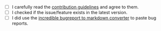 - [ ] I carefully read the [contribution guidelines](https://github.com/TeamNewPipe/NewPipe/blob/HEAD/.github/CONTRIBUTING.md) and agree to them.
- [ ] I checked if the issue/feature exists in the latest version.
- [ ] I did use the [incredible bugreport to markdown converter](https://teamnewpipe.github.io/CrashReportToMarkdown/) to paste bug reports.
